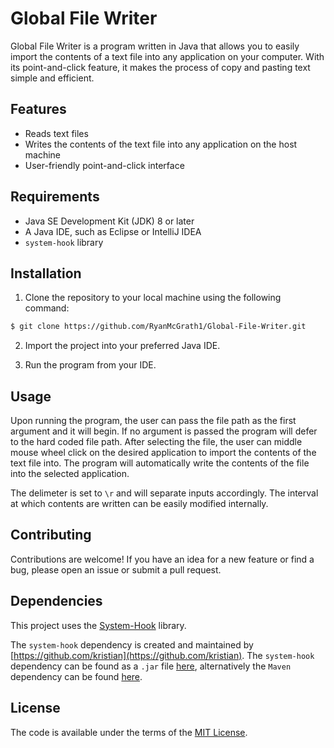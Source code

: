 # Global File Writer

Global File Writer is a program written in Java that allows you to easily import the contents of a text file into any application on your computer. With its point-and-click feature, it makes the process of copy and pasting text simple and efficient.

## Features

- Reads text files
- Writes the contents of the text file into any application on the host machine
- User-friendly point-and-click interface

## Requirements

- Java SE Development Kit (JDK) 8 or later
- A Java IDE, such as Eclipse or IntelliJ IDEA
- `system-hook` library 

## Installation

1. Clone the repository to your local machine using the following command:

```sh 
$ git clone https://github.com/RyanMcGrath1/Global-File-Writer.git
```

2. Import the project into your preferred Java IDE.

3. Run the program from your IDE.

## Usage

Upon running the program, the user can pass the file path as the first argument and it will begin. If no argument is passed the program will defer to the hard coded file path. After selecting the file, the user can middle mouse wheel click on the desired application to import the contents of the text file into. The program will automatically write the contents of the file into the selected application. 

The delimeter is set to `\r` and will separate inputs accordingly. The interval at which contents are written can be easily modified internally. 

## Contributing

Contributions are welcome! If you have an idea for a new feature or find a bug, please open an issue or submit a pull request.

## Dependencies

This project uses the [System-Hook](https://github.com/kristian/system-hook) library. 

The `system-hook` dependency is created and maintained by [https://github.com/kristian](https://github.com/kristian). The ``system-hook`` dependency can be found as a `.jar` file [here](https://github.com/kristian/system-hook/releases), alternatively the `Maven` dependency can be found [here](https://github.com/kristian/system-hook#maven-dependency).

License
-------

The code is available under the terms of the [MIT License](http://opensource.org/licenses/MIT).
